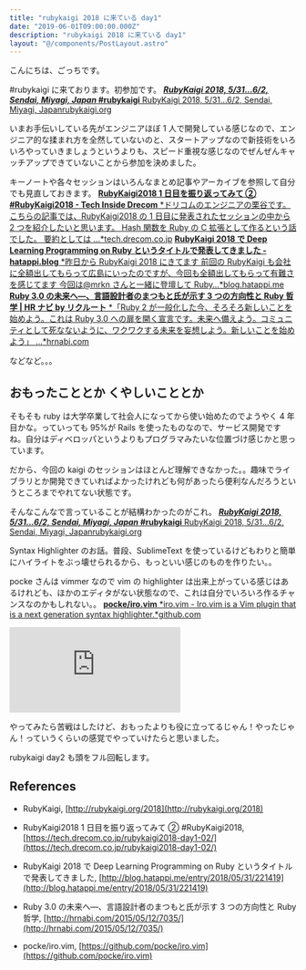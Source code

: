 ```yaml
---
title: "rubykaigi 2018 に来ている day1"
date: "2019-06-01T09:00:00.000Z"
description: "rubykaigi 2018 に来ている day1"
layout: "@/components/PostLayout.astro"
---
```


こんにちは、ごっちです。

#rubykaigi に来ております。初参加です。
[**_RubyKaigi 2018, 5/31...6/2, Sendai, Miyagi, Japan_ #rubykaigi**
RubyKaigi 2018, 5/31...6/2, Sendai, Miyagi, Japanrubykaigi.org](http://rubykaigi.org/2018)

いまお手伝いしている先がエンジニアほぼ 1 人で開発している感じなので、エンジニア的な揉まれ方を全然していないのと、スタートアップなので新技術をいろいろやっていきましょうというよりも、スピード重視な感じなのでぜんぜんキャッチアップできていないことから参加を決めました。

キーノートや各々セッションはいろんなまとめ記事やアーカイブを参照して自分でも見直しておきます。
[**RubyKaigi2018 1 日目を振り返ってみて ② #RubyKaigi2018 - Tech Inside Drecom**
*ドリコムのエンジニアの栗谷です。 こちらの記事では、RubyKaigi2018 の 1 日目に発表されたセッションの中から 2 つを紹介したいと思います。 Hash 関数を Ruby の C 拡張として作るという話でした。 要約としては …*tech.drecom.co.jp](https://tech.drecom.co.jp/rubykaigi2018-day1-02/)
[**RubyKaigi 2018 で Deep Learning Programming on Ruby というタイトルで発表してきました - hatappi.blog**
*昨日から RubyKaigi 2018 にきてます 前回の RubyKaigi も会社に全額出してもらって広島にいったのですが、今回も全額出してもらって有難さを感じてます 今回は@mrkn さんと一緒に登壇して Ruby…*blog.hatappi.me](http://blog.hatappi.me/entry/2018/05/31/221419)
[**Ruby 3.0 の未来へ―、言語設計者のまつもと氏が示す 3 つの方向性と Ruby 哲学 | HR ナビ by リクルート**
*「Ruby 2 が一般化した今、そろそろ新しいことを始めよう。これは Ruby 3.0 への扉を開く宣言です。未来へ備えよう。コミュニティとして死なないように、ワクワクする未来を妄想しよう。新しいことを始めよう」 ...*hrnabi.com](http://hrnabi.com/2015/05/12/7035/)

などなど。。。

## おもったこととか くやしいこととか

そもそも ruby は大学卒業して社会人になってから使い始めたのでようやく 4 年目かな。っていっても 95%が Rails を使ったものなので、サービス開発ですね。自分はディベロッパというよりもプログラマみたいな位置づけ感じかと思っています。

だから、今回の kaigi のセッションはほとんど理解できなかった。。趣味でライブラリとか開発できていればよかったけれども何があったら便利なんだろうというところまでやれてない状態です。

そんなこんなで言っていることが結構わかったのがこれ。
[**_RubyKaigi 2018, 5/31...6/2, Sendai, Miyagi, Japan_ #rubykaigi**
RubyKaigi 2018, 5/31...6/2, Sendai, Miyagi, Japanrubykaigi.org](http://rubykaigi.org/2018/presentations/p_ck_.html)

Syntax Highlighter のお話。普段、SublimeText を使っているけどもわりと簡単にハイライトをぶっ壊せられるから、もっといい感じのものを作りたい。。

pocke さんは vimmer なので vim の highlighter は出来上がっている感じはあるけれども、ほかのエディタがない状態なので、これは自分でいろいろ作るチャンスなのかもしれない。。
[**pocke/iro.vim**
*iro.vim - Iro.vim is a Vim plugin that is a next generation syntax highlighter.*github.com](https://github.com/pocke/iro.vim)

<iframe src="https://medium.com/media/a5be48e6ea0c184e6b203b51f96a78e4" frameborder=0></iframe>

やってみたら苦戦はしたけど、おもったよりも役に立ってるじゃん！やったじゃん！っていうくらいの感覚でやっていけたらと思いました。

rubykaigi day2 も頭をフル回転します。

## References

- RubyKaigi, [http://rubykaigi.org/2018](http://rubykaigi.org/2018)

- RubyKaigi2018 1 日目を振り返ってみて ② #RubyKaigi2018, [https://tech.drecom.co.jp/rubykaigi2018-day1-02/](https://tech.drecom.co.jp/rubykaigi2018-day1-02/)

- RubyKaigi 2018 で Deep Learning Programming on Ruby というタイトルで発表してきました, [http://blog.hatappi.me/entry/2018/05/31/221419](http://blog.hatappi.me/entry/2018/05/31/221419)

- Ruby 3.0 の未来へ―、言語設計者のまつもと氏が示す 3 つの方向性と Ruby 哲学, [http://hrnabi.com/2015/05/12/7035/](http://hrnabi.com/2015/05/12/7035/)

- pocke/iro.vim, [https://github.com/pocke/iro.vim](https://github.com/pocke/iro.vim)
